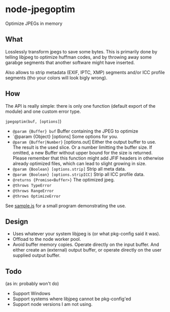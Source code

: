 # node-jpegoptim
Optimize JPEGs in memory

## What

Losslessly transform jpegs to save some bytes. This is primarily done by telling libjpeg to optimize huffman codes, and by throwing away some garabge segments that another software might have inserted.

Also allows to strip metadata (EXIF, IPTC, XMP) segments and/or ICC profile segments (tho your colors will look bigly wrong).

## How

The API is really simple: there is only one function (default export of the module) and one custom error type.

`jpegoptim(buf, [options]`)
 * `@param {Buffer} buf` Buffer containing the JPEG to optimize
 * `@param {Object} [options] Some options for you.
 * `@param {Buffer|Number}` [options.out]
    Either the output buffer to use. The result is the used slice.
    Or a number limitting the buffer size.
    If omitted, a new Buffer without upper bound for the size is returned.
    Please remember that this function might add JFIF headers in otherwise
    already optimized files, which can lead to slight growing in size.
 * `@param {Boolean} [options.strip]` Strip all meta data.
 * `@param {Boolean} [options.stripICC]` Strip all ICC profile data.
 * `@returns {Promise<Buffer>}` The optimized jpeg.
 * `@throws TypeError`
 * `@throws RangeError`
 * `@throws OptimizeError`
 
 See [sample.js](sample.js) for a small program demonstrating the use.


## Design

 * Uses whatever your system libjpeg is (or what pkg-config said it was).
 * Offload to the node worker pool.
 * Avoid buffer memory copies. Operate directly on the input buffer. And either create an (external) output buffer, or operate directly on the user supplied output buffer.

## Todo

(as in: probably won't do)

 * Support Windows
 * Support systems where libjpeg cannot be pkg-config'ed
 * Support node versions I am not using.